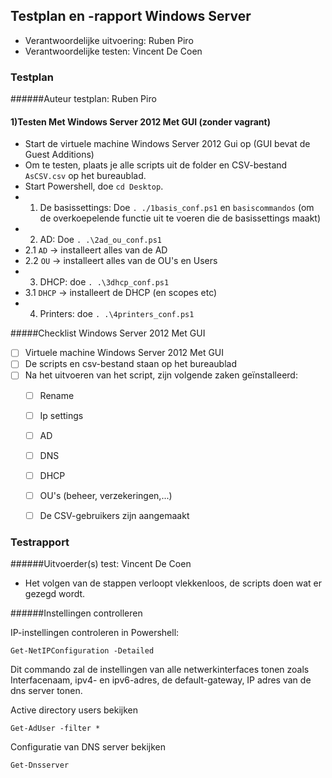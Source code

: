 ## Testplan en -rapport Windows Server

* Verantwoordelijke uitvoering: Ruben Piro
* Verantwoordelijke testen: Vincent De Coen

### Testplan
######Auteur testplan: Ruben Piro

#### 1)Testen Met Windows Server 2012 Met GUI (zonder vagrant)
  - Start de virtuele machine Windows Server 2012 Gui op (GUI bevat de Guest Additions)
  - Om te testen, plaats je alle scripts uit de folder en CSV-bestand ```AsCSV.csv``` op het bureaublad.
  - Start Powershell, doe ```cd Desktop```.
  - 1. De basissettings: Doe
   ```. ./1basis_conf.ps1``` en ```basiscommandos``` (om de overkoepelende functie uit te voeren die de basissettings maakt)
  - 2. AD: Doe ```. .\2ad_ou_conf.ps1```
  - 2.1 `AD` -> installeert alles van de AD
  - 2.2 `OU` -> installeert alles van de OU's en Users
  - 3. DHCP: doe ```. .\3dhcp_conf.ps1```
  - 3.1 `DHCP` -> installeert de DHCP (en scopes etc)
  - 4. Printers: doe ```. .\4printers_conf.ps1```

#####Checklist Windows Server 2012 Met GUI
- [ ] Virtuele machine Windows Server 2012 Met GUI 
- [ ] De scripts en csv-bestand staan op het bureaublad
- [ ] Na het uitvoeren van het script, zijn volgende zaken geïnstalleerd:  
  - [ ] Rename
  - [ ] Ip settings
  - [ ] AD
  - [ ] DNS
  - [ ] DHCP
  - [ ] OU's (beheer, verzekeringen,...)
  - [ ] De CSV-gebruikers zijn aangemaakt
  

### Testrapport

######Uitvoerder(s) test: Vincent De Coen

- Het volgen van de stappen verloopt vlekkenloos, de scripts doen wat er gezegd wordt.

######Instellingen controlleren

IP-instellingen controleren in Powershell:

```
Get-NetIPConfiguration -Detailed
```

Dit commando zal de instellingen van alle netwerkinterfaces tonen zoals Interfacenaam, ipv4- en ipv6-adres, de default-gateway, IP adres van de dns server tonen.

Active directory users bekijken

```
Get-AdUser -filter *
```

Configuratie van DNS server bekijken

```
Get-Dnsserver
```
